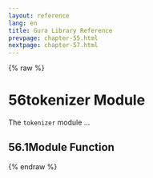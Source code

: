 ```yaml
---
layout: reference
lang: en
title: Gura Library Reference
prevpage: chapter-55.html
nextpage: chapter-57.html
---
```

{% raw %}
<h1><span class="caption-index-1">56</span>tokenizer Module</h1>
<p>
The <code class="highlighter-rouge">tokenizer</code> module ...
</p>
<h2><span class="caption-index-2">56.1</span><a name="anchor-56-1"></a>Module Function</h2>
<p />

{% endraw %}
